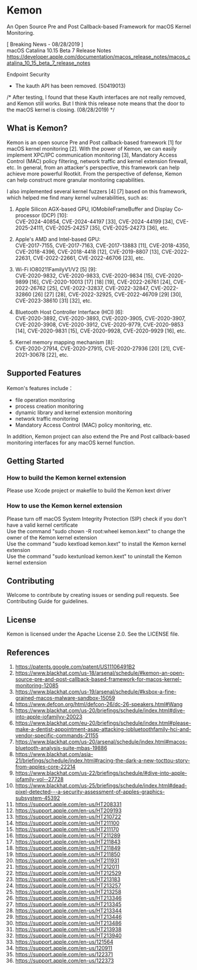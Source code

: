 # Kemon
An Open Source Pre and Post Callback-based Framework for macOS Kernel Monitoring.

[ Breaking News - 08/28/2019 ]  
macOS Catalina 10.15 Beta 7 Release Notes  
https://developer.apple.com/documentation/macos_release_notes/macos_catalina_10_15_beta_7_release_notes

Endpoint Security
 - The kauth API has been removed. (50419013)

/* After testing, I found that these Kauth interfaces are not really removed, and Kemon still works. But I think this release note means that the door to the macOS kernel is closing. (08/28/2019) */

## What is Kemon?
Kemon is an open source Pre and Post callback-based framework [1] for macOS kernel monitoring [2]. With the power of Kemon, we can easily implement XPC/IPC communication monitoring [3], Mandatory Access Control (MAC) policy filtering, network traffic and kernel extension firewall, etc. In general, from an attacker's perspective, this framework can help achieve more powerful Rootkit. From the perspective of defense, Kemon can help construct more granular monitoring capabilities.

I also implemented several kernel fuzzers [4] [7] based on this framework, which helped me find many kernel vulnerabilities, such as:

1. Apple Silicon AGX-based GPU, IOMobileFrameBuffer and Display Co-processor (DCP) [10]:  
CVE-2024-40854, CVE-2024-44197 [33], CVE-2024-44199 [34], CVE-2025-24111, CVE-2025-24257 [35], CVE-2025-24273 [36], etc.

3. Apple's AMD and Intel-based GPU:  
CVE-2017-7155, CVE-2017-7163, CVE-2017-13883 [11], CVE-2018-4350, CVE-2018-4396, CVE-2018-4418 [12], CVE-2019-8807 [13], CVE-2022-22631, CVE-2022-22661, CVE-2022-46706 [23], etc.

4. Wi-Fi IO80211FamilyV1/V2 [5] [9]:  
CVE-2020-9832, CVE-2020-9833, CVE-2020-9834 [15], CVE-2020-9899 [16], CVE-2020-10013 [17] [18] [19], CVE-2022-26761 [24], CVE-2022-26762 [25], CVE-2022-32837, CVE-2022-32847, CVE-2022-32860 [26] [27] [28], CVE-2022-32925, CVE-2022-46709 [29] [30], CVE-2023-38610 [31] [32], etc.

5. Bluetooth Host Controller Interface (HCI) [6]:  
CVE-2020-3892, CVE-2020-3893, CVE-2020-3905, CVE-2020-3907, CVE-2020-3908, CVE-2020-3912, CVE-2020-9779, CVE-2020-9853 [14], CVE-2020-9831 [15], CVE-2020-9928, CVE-2020-9929 [16], etc.

6. Kernel memory mapping mechanism [8]:  
CVE-2020-27914, CVE-2020-27915, CVE-2020-27936 [20] [21], CVE-2021-30678 [22], etc.

## Supported Features
Kemon's features include：
- file operation monitoring
- process creation monitoring
- dynamic library and kernel extension monitoring
- network traffic monitoring
- Mandatory Access Control (MAC) policy monitoring, etc.

In addition, Kemon project can also extend the Pre and Post callback-based monitoring interfaces for any macOS kernel function.

## Getting Started
### How to build the Kemon kernel extension
Please use Xcode project or makefile to build the Kemon kext driver

### How to use the Kemon kernel extension
Please turn off macOS System Integrity Protection (SIP) check if you don't have a valid kernel certificate  
Use the command "sudo chown -R root:wheel kemon.kext" to change the owner of the Kemon kernel extension  
Use the command "sudo kextload kemon.kext" to install the Kemon kernel extension  
Use the command "sudo kextunload kemon.kext" to uninstall the Kemon kernel extension


## Contributing
Welcome to contribute by creating issues or sending pull requests. See Contributing Guide for guidelines.

## License
Kemon is licensed under the Apache License 2.0. See the LICENSE file.

## References
1. https://patents.google.com/patent/US11106491B2
2. https://www.blackhat.com/us-18/arsenal/schedule/#kemon-an-open-source-pre-and-post-callback-based-framework-for-macos-kernel-monitoring-12085
3. https://www.blackhat.com/us-19/arsenal/schedule/#ksbox-a-fine-grained-macos-malware-sandbox-15059
4. https://www.defcon.org/html/defcon-26/dc-26-speakers.html#Wang
5. https://www.blackhat.com/us-20/briefings/schedule/index.html#dive-into-apple-iofamilyv-20023
6. https://www.blackhat.com/eu-20/briefings/schedule/index.html#please-make-a-dentist-appointment-asap-attacking-iobluetoothfamily-hci-and-vendor-specific-commands-21155
7. https://www.blackhat.com/us-20/arsenal/schedule/index.html#macos-bluetooth-analysis-suite-mbas-19886
8. https://www.blackhat.com/asia-21/briefings/schedule/index.html#racing-the-dark-a-new-tocttou-story-from-apples-core-22214
9. https://www.blackhat.com/us-22/briefings/schedule/#dive-into-apple-iofamily-vol--27728
10. https://www.blackhat.com/us-25/briefings/schedule/index.html#dead-pixel-detected---a-security-assessment-of-apples-graphics-subsystem-45392
11. https://support.apple.com/en-us/HT208331
12. https://support.apple.com/en-us/HT209193
13. https://support.apple.com/en-us/HT210722
14. https://support.apple.com/en-us/HT211100
15. https://support.apple.com/en-us/HT211170
16. https://support.apple.com/en-us/HT211289
17. https://support.apple.com/en-us/HT211843
18. https://support.apple.com/en-us/HT211849
19. https://support.apple.com/en-us/HT211850
20. https://support.apple.com/en-us/HT211931
21. https://support.apple.com/en-us/HT212011
22. https://support.apple.com/en-us/HT212529
23. https://support.apple.com/en-us/HT213183
24. https://support.apple.com/en-us/HT213257
25. https://support.apple.com/en-us/HT213258
26. https://support.apple.com/en-us/HT213346
27. https://support.apple.com/en-us/HT213345
28. https://support.apple.com/en-us/HT213344
29. https://support.apple.com/en-us/HT213446
30. https://support.apple.com/en-us/HT213486
31. https://support.apple.com/en-us/HT213938
32. https://support.apple.com/en-us/HT213940
33. https://support.apple.com/en-us/121564
34. https://support.apple.com/en-us/120911
35. https://support.apple.com/en-us/122371
36. https://support.apple.com/en-us/122373
